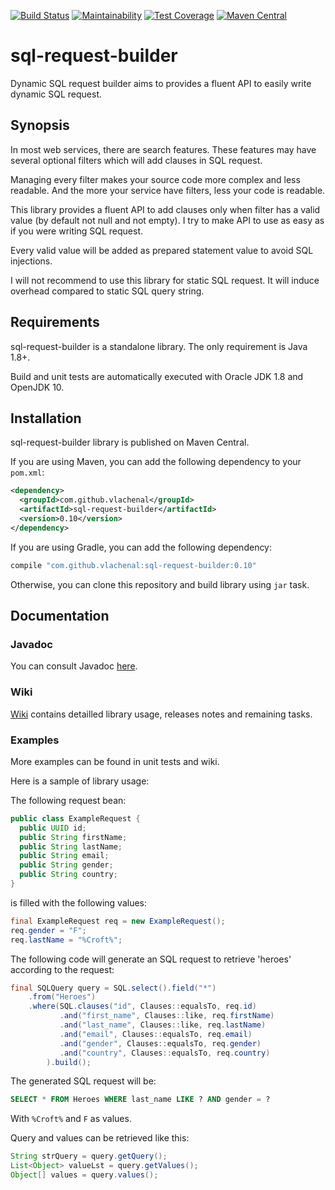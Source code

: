 [![Build Status](https://travis-ci.org/vlachenal/sql-request-builder.svg?branch=master)](https://travis-ci.org/vlachenal/sql-request-builder) [![Maintainability](https://api.codeclimate.com/v1/badges/50db46caf82379434877/maintainability)](https://codeclimate.com/github/vlachenal/sql-request-builder/maintainability) [![Test Coverage](https://api.codeclimate.com/v1/badges/50db46caf82379434877/test_coverage)](https://codeclimate.com/github/vlachenal/sql-request-builder/test_coverage)
[![Maven Central](https://img.shields.io/maven-central/v/com.github.vlachenal/sql-request-builder.svg?label=Maven%20Central)](https://search.maven.org/search?q=g:%22com.github.vlachenal%22%20AND%20a:%22sql-request-builder%22)

# sql-request-builder
Dynamic SQL request builder aims to provides a fluent API to easily write dynamic SQL request.

## Synopsis
In most web services, there are search features. These features may have several optional filters which will add clauses in SQL request.

Managing every filter makes your source code more complex and less readable. And the more your service have filters, less your code is readable.

This library provides a fluent API to add clauses only when filter has a valid value (by default not null and not empty). I try to make API to use as easy as if you were writing SQL request.

Every valid value will be added as prepared statement value to avoid SQL injections.

I will not recommend to use this library for static SQL request. It will induce overhead compared to static SQL query string.

## Requirements
sql-request-builder is a standalone library. The only requirement is Java 1.8+.

Build and unit tests are automatically executed with Oracle JDK 1.8 and OpenJDK 10.

## Installation
sql-request-builder library is published on Maven Central.

If you are using Maven, you can add the following dependency to your `pom.xml`:
```xml
<dependency>
  <groupId>com.github.vlachenal</groupId>
  <artifactId>sql-request-builder</artifactId>
  <version>0.10</version>
</dependency>
```

If you are using Gradle, you can add the following dependency:
```groovy
compile "com.github.vlachenal:sql-request-builder:0.10"
```

Otherwise, you can clone this repository and build library using `jar` task.

## Documentation

### Javadoc
You can consult Javadoc [here](https://vlachenal.github.io/sql-request-builder/index.html?com/github/vlachenal/sql/package-summary.html).

### Wiki
[Wiki](https://github.com/vlachenal/sql-request-builder/wiki) contains detailled library usage, releases notes and remaining tasks.

### Examples
More examples can be found in unit tests and wiki.

Here is a sample of library usage:

The following request bean:
```java
public class ExampleRequest {
  public UUID id;
  public String firstName;
  public String lastName;
  public String email;
  public String gender;
  public String country;
}
```

is filled with the following values:
```java
final ExampleRequest req = new ExampleRequest();
req.gender = "F";
req.lastName = "%Croft%";
```

The following code will generate an SQL request to retrieve 'heroes' according to the request:
```java
final SQLQuery query = SQL.select().field("*")
    .from("Heroes")
    .where(SQL.clauses("id", Clauses::equalsTo, req.id)
           .and("first_name", Clauses::like, req.firstName)
           .and("last_name", Clauses::like, req.lastName)
           .and("email", Clauses::equalsTo, req.email)
           .and("gender", Clauses::equalsTo, req.gender)
           .and("country", Clauses::equalsTo, req.country)
        ).build();
```

The generated SQL request will be:
```sql
SELECT * FROM Heroes WHERE last_name LIKE ? AND gender = ?
```

With `%Croft%` and `F` as values.

Query and values can be retrieved like this:
```java
String strQuery = query.getQuery();
List<Object> valueLst = query.getValues();
Object[] values = query.values();
```
